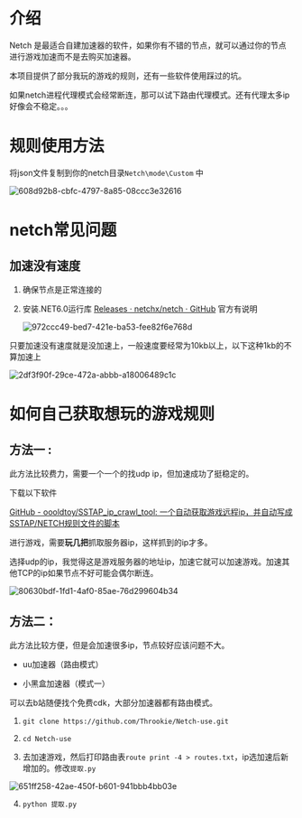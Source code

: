 # 介绍

Netch 是最适合自建加速器的软件，如果你有不错的节点，就可以通过你的节点进行游戏加速而不是去购买加速器。

本项目提供了部分我玩的游戏的规则，还有一些软件使用踩过的坑。

如果netch进程代理模式会经常断连，那可以试下路由代理模式。还有代理太多ip好像会不稳定。。。

# 规则使用方法

将json文件复制到你的netch目录`Netch\mode\Custom` 中

![608d92b8-cbfc-4797-8a85-08ccc3e32616](C:\Users\Throokie\Desktop\Netch-use\.images\608d92b8-cbfc-4797-8a85-08ccc3e32616.png)

# netch常见问题

## 加速没有速度

1. 确保节点是正常连接的

2. 安装.NET6.0运行库  [Releases · netchx/netch · GitHub](https://github.com/netchx/netch/releases) 官方有说明
   
   ![972ccc49-bed7-421e-ba53-fee82f6e768d](C:\Users\Throokie\Desktop\Netch-use\.images\972ccc49-bed7-421e-ba53-fee82f6e768d.png)

只要加速没有速度就是没加速上，一般速度要经常为10kb以上，以下这种1kb的不算加速上

![2df3f90f-29ce-472a-abbb-a18006489c1c](C:\Users\Throokie\Desktop\Netch-use\.images\2df3f90f-29ce-472a-abbb-a18006489c1c.png)

# 如何自己获取想玩的游戏规则

## 方法一 :

此方法比较费力，需要一个一个的找udp ip，但加速成功了挺稳定的。

下载以下软件

[GitHub - oooldtoy/SSTAP_ip_crawl_tool: 一个自动获取游戏远程ip，并自动写成SSTAP/NETCH规则文件的脚本](https://github.com/oooldtoy/SSTAP_ip_crawl_tool#sstap_ip_crawl_tool)

进行游戏，需要**玩几把**抓取服务器ip，这样抓到的ip才多。

选择udp的ip，我觉得这是游戏服务器的地址ip，加速它就可以加速游戏。加速其他TCP的ip如果节点不好可能会偶尔断连。

![80630bdf-1fd1-4af0-85ae-76d299604b34](C:\Users\Throokie\Desktop\Netch-use\.images\80630bdf-1fd1-4af0-85ae-76d299604b34.png)



## 方法二：

此方法比较方便，但是会加速很多ip，节点较好应该问题不大。

- uu加速器（路由模式）

- 小黑盒加速器（模式一）

可以去b站随便找个免费cdk，大部分加速器都有路由模式。

1. `git clone https://github.com/Throokie/Netch-use.git `

2. `cd Netch-use`

3. 去加速游戏，然后打印路由表`route print -4 > routes.txt`，ip选加速后新增加的。修改`提取.py`

![651ff258-42ae-450f-b601-941bbb4bb03e](C:\Users\Throokie\Desktop\Netch-use\.images\651ff258-42ae-450f-b601-941bbb4bb03e.png)

4. `python 提取.py`
   
   
